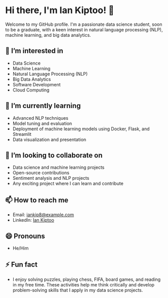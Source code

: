 # Hi there, I'm Ian Kiptoo! 👋

Welcome to my GitHub profile. I'm a passionate data science student, soon to be a graduate, with a keen interest in natural language processing (NLP), machine learning, and big data analytics. 

## 👀 I’m interested in
- Data Science
- Machine Learning
- Natural Language Processing (NLP)
- Big Data Analytics
- Software Development
- Cloud Computing

## 🌱 I’m currently learning
- Advanced NLP techniques
- Model tuning and evaluation
- Deployment of machine learning models using Docker, Flask, and Streamlit
- Data visualization and presentation

## 💞️ I’m looking to collaborate on
- Data science and machine learning projects
- Open-source contributions
- Sentiment analysis and NLP projects
- Any exciting project where I can learn and contribute

## 📫 How to reach me
- Email: iankip8@example.com
- LinkedIn: [Ian Kiptoo](https://www.linkedin.com/in/14082001ian-kiptoo/)


## 😄 Pronouns
- He/Him

## ⚡ Fun fact
- I enjoy solving puzzles, playing chess, FIFA, board games, and reading in my free time. These activities help me think critically and develop problem-solving skills that I apply in my data science projects.


